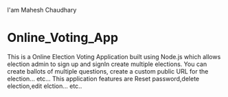 I'am Mahesh Chaudhary
# Online_Voting_App
This is a Online Election Voting Application built using Node.js 
which allows election admin to sign up and signIn create multiple
elections. You can create ballots of multiple questions,
create a custom public URL for the election... etc...
This application features are Reset password,delete election,edit elction... etc..
